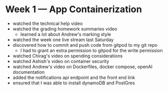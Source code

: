 # Week 1 — App Containerization

* watched the technical help video
* watched the grading homework summaries video
  * learned a lot about Andrew's marking style
* watched the week one live stream last Saturday
* discovered how to commit and push code from gitpod to my git repo
  * I had to grant an extra permission to gitpod for the write permission
* watched Chirag's video on spending considerations
* watched Ashish's video on container security
* watched Andrew's video on Dockerfiles, docker compose, openAI documentation
* added the notifications api endpoint and the front end link
* ensured that I was able to install dynamoDB and PostGres
